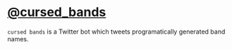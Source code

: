 # [@cursed_bands](https://twitter.com/cursed_bands)

`cursed bands` is a Twitter bot which tweets programatically generated band names.


